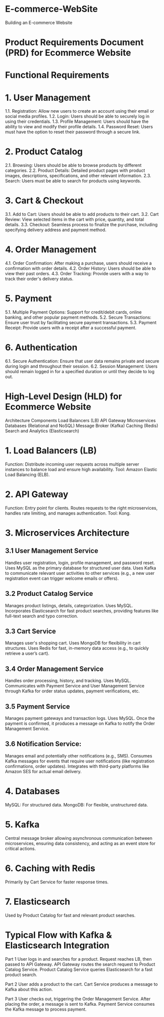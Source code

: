 # E-commerce-WebSite
Building an E-commerce Website


# Product Requirements Document (PRD) for Ecommerce Website
# Functional Requirements
# 1. User Management

1.1. Registration: Allow new users to create an account using their email or social media profiles.
1.2. Login: Users should be able to securely log in using their credentials.
1.3. Profile Management: Users should have the ability to view and modify their profile details.
1.4. Password Reset: Users must have the option to reset their password through a secure link.

# 2. Product Catalog

2.1. Browsing: Users should be able to browse products by different categories.
2.2. Product Details: Detailed product pages with product images, descriptions, specifications, and other relevant information.
2.3. Search: Users must be able to search for products using keywords.

# 3. Cart & Checkout

3.1. Add to Cart: Users should be able to add products to their cart.
3.2. Cart Review: View selected items in the cart with price, quantity, and total details.
3.3. Checkout: Seamless process to finalize the purchase, including specifying delivery address and payment method.

# 4. Order Management

4.1. Order Confirmation: After making a purchase, users should receive a confirmation with order details.
4.2. Order History: Users should be able to view their past orders.
4.3. Order Tracking: Provide users with a way to track their order's delivery status.

# 5. Payment

5.1. Multiple Payment Options: Support for credit/debit cards, online banking, and other popular payment methods.
5.2. Secure Transactions: Ensure user trust by facilitating secure payment transactions.
5.3. Payment Receipt: Provide users with a receipt after a successful payment.

# 6. Authentication

6.1. Secure Authentication: Ensure that user data remains private and secure during login and throughout their session.
6.2. Session Management: Users should remain logged in for a specified duration or until they decide to log out.

# High-Level Design (HLD) for Ecommerce Website 

Architecture Components
Load Balancers (LB)
API Gateway
Microservices
Databases (Relational and NoSQL)
Message Broker (Kafka)
Caching (Redis)
Search and Analytics (Elasticsearch)

# 1. Load Balancers (LB)
Function: Distribute incoming user requests across multiple server instances to balance load and ensure high availability.
Tool: Amazon Elastic Load Balancing (ELB).

# 2. API Gateway
Function: Entry point for clients. Routes requests to the right microservices, handles rate limiting, and manages authentication.
Tool: Kong.

# 3. Microservices Architecture

## 3.1 User Management Service
Handles user registration, login, profile management, and password reset.
Uses MySQL as the primary database for structured user data.
Uses Kafka to communicate relevant user activities to other services (e.g., a new user registration event can trigger welcome emails or offers).

## 3.2 Product Catalog Service
Manages product listings, details, categorization.
Uses MySQL.
Incorporates Elasticsearch for fast product searches, providing features like full-text search and typo correction.

## 3.3 Cart Service
Manages user's shopping cart.
Uses MongoDB for flexibility in cart structures.
Uses Redis for fast, in-memory data access (e.g., to quickly retrieve a user’s cart).

## 3.4 Order Management Service
Handles order processing, history, and tracking.
Uses MySQL.
Communicates with Payment Service and User Management Service through Kafka for order status updates, payment verifications, etc.

## 3.5 Payment Service
Manages payment gateways and transaction logs.
Uses MySQL.
Once the payment is confirmed, it produces a message on Kafka to notify the Order Management Service.

## 3.6 Notification Service:
Manages email and potentially other notifications (e.g., SMS).
Consumes Kafka messages for events that require user notifications (like registration confirmations, order updates).
Integrates with third-party platforms like Amazon SES for actual email delivery.

# 4. Databases
MySQL: For structured data.
MongoDB: For flexible, unstructured data.

# 5. Kafka
Central message broker allowing asynchronous communication between microservices, ensuring data consistency, and acting as an event store for critical actions.

# 6. Caching with Redis
Primarily by Cart Service for faster response times.

# 7. Elasticsearch
Used by Product Catalog for fast and relevant product searches.

# Typical Flow with Kafka & Elasticsearch Integration

Part 1
User logs in and searches for a product.
Request reaches LB, then passed to API Gateway.
API Gateway routes the search request to Product Catalog Service.
Product Catalog Service queries Elasticsearch for a fast product search.

Part 2
User adds a product to the cart.
Cart Service produces a message to Kafka about this action.


Part 3
User checks out, triggering the Order Management Service.
After placing the order, a message is sent to Kafka.
Payment Service consumes the Kafka message to process payment.

